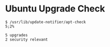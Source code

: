 # Ubuntu Upgrade Check

	$ /usr/lib/update-notifier/apt-check
	5;2% 

	5 upgrades
	2 security relevant
